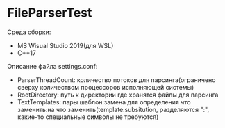 # FileParserTest
Среда сборки:
- MS Wisual Studio 2019(для WSL)
- С++17

Описание файла settings.conf:
- ParserThreadCount: количество потоков для парсинга(ограничено сверху количеством процессоров исполняющей системы)
- RootDirectory: путь к директории где хранятся файлы для парсинга 
- TextTemplates: пары шаблон:замена для определения что заменить:на что заменить(template:subsitution, разделяются ":", какие-то специальные символы не требуются)
